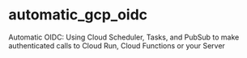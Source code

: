 # automatic_gcp_oidc
Automatic OIDC:  Using Cloud Scheduler, Tasks, and PubSub to make authenticated calls to Cloud Run, Cloud Functions or your Server
